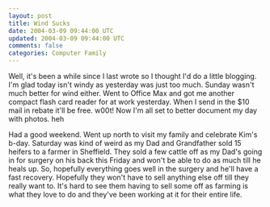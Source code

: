 ```yaml
---           
layout: post
title: Wind Sucks
date: 2004-03-09 09:44:00 UTC
updated: 2004-03-09 09:44:00 UTC
comments: false
categories: Computer Family
---
```

Well, it's been a while since I last wrote so I thought I'd do a little blogging. I'm glad today isn't windy as yesterday was just too much. Sunday wasn't much better for wind either. Went to Office Max and got me another compact flash card reader for at work yesterday. When I send in the $10 mail in rebate it'll be free. w00t! Now I'm all set to better document my day with photos. heh

Had a good weekend. Went up north to visit my family and celebrate Kim's b-day. Saturday was kind of weird as my Dad and Grandfather sold 15 heifers to a farmer in Sheffield. They sold a few cattle off as my Dad's going in for surgery on his back this Friday and won't be able to do as much till he heals up. So, hopefully everything goes well in the surgery and he'll have a fast recovery. Hopefully they won't have to sell anything else off till they really want to. It's hard to see them having to sell some off as farming is what they love to do and they've been working at it for their entire life.
